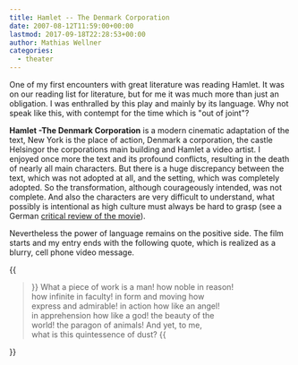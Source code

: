 ```yaml
---
title: Hamlet -- The Denmark Corporation
date: 2007-08-12T11:59:00+00:00
lastmod: 2017-09-18T22:28:53+00:00
author: Mathias Wellner
categories:
  - theater
---
```

One of my first encounters with great literature was reading Hamlet. It was on our reading list for literature, but for me it was much more than just an obligation. I was enthralled by this play and mainly by its language. Why not speak like this, with contempt for the time which is "out of joint"?

**Hamlet -The Denmark Corporation** is a modern cinematic adaptation of the text, New York is the place of action, Denmark a corporation, the castle Helsingor the corporations main building and Hamlet a video artist. I enjoyed once more the text and its profound conflicts, resulting in the death of nearly all main characters. But there is a huge discrepancy between the text, which was not adopted at all, and the setting, which was completely adopted. So the transformation, although courageously intended, was not complete. And also the characters are very difficult to understand, what possibly is intentional as high culture must always be hard to grasp (see a German <a href="http://www.filmzentrale.com/rezis/hamlet.htm" target="blank">critical review of the movie</a>).

Nevertheless the power of language remains on the positive side. The film starts and my entry ends with the following quote, which is realized as a blurry, cell phone video message.

{{<blockquote>}}
What a piece of work is a man! how noble in reason!<br>
how infinite in faculty! in form and moving how<br>
express and admirable! in action how like an angel!<br>
in apprehension how like a god! the beauty of the<br>
world! the paragon of animals! And yet, to me,<br>
what is this quintessence of dust?
{{</blockquote>}}